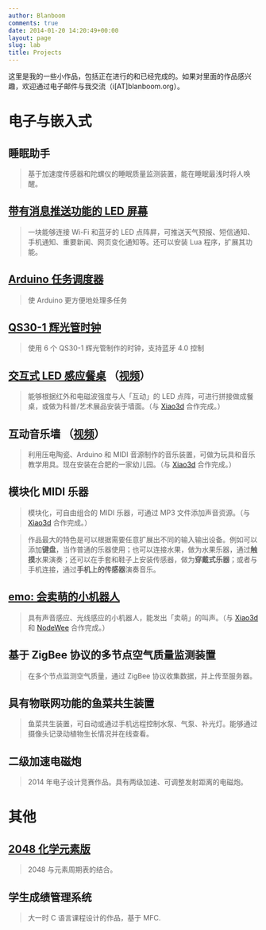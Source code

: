 ```yaml
---
author: Blanboom
comments: true
date: 2014-01-20 14:20:49+00:00
layout: page
slug: lab
title: Projects
---
```


这里是我的一些小作品，包括正在进行的和已经完成的。如果对里面的作品感兴趣，欢迎通过电子邮件与我交流（i[AT]blanboom.org）。

# 电子与嵌入式

## 睡眠助手

> 基于加速度传感器和陀螺仪的睡眠质量监测装置，能在睡眠最浅时将人唤醒。

## [带有消息推送功能的 LED 屏幕](https://github.com/blanboom/aMatrix_Firmware)

> 一块能够连接 Wi-Fi 和蓝牙的 LED 点阵屏，可推送天气预报、短信通知、手机通知、重要新闻、网页变化通知等。还可以安装 Lua 程序，扩展其功能。

## [Arduino 任务调度器](https://github.com/blanboom/Arduino-Task-Scheduler)

> 使 Arduino 更方便地处理多任务

## [QS30-1 辉光管时钟](http://blanboom.org/qs30-1-nixie-clock.html)

> 使用 6 个 QS30-1 辉光管制作的时钟，支持蓝牙 4.0 控制

## [交互式 LED 感应餐桌](https://github.com/blanboom/LED-Interactive-Desk) （[视频](http://v.youku.com/v_show/id_XNjYzMjQ4ODEy.html)）
> 能够根据红外和电磁波强度与人「互动」的 LED 点阵，可进行拼接做成餐桌，或做为科普/艺术展品安装于墙面。（与 [Xiao3d](http://weibo.com/xiao3d) 合作完成。） 

## 互动音乐墙 （[视频](http://v.youku.com/v_show/id_XNjYzMjM0NTUy.html)）

> 利用压电陶瓷、Arduino 和 MIDI 音源制作的音乐装置，可做为玩具和音乐教学用具。现在安装在合肥的一家幼儿园。（与 [Xiao3d](http://weibo.com/xiao3d) 合作完成。） 

## 模块化 MIDI 乐器

> 模块化，可自由组合的 MIDI 乐器，可通过 MP3 文件添加声音资源。（与 [Xiao3d](http://weibo.com/xiao3d) 合作完成。） 

> 作品最大的特色是可以根据需要任意扩展出不同的输入输出设备。例如可以添加**键盘**，当作普通的乐器使用；也可以连接水果，做为水果乐器，通过**触摸**水果演奏；还可以在手套和鞋子上安装传感器，做为**穿戴式乐器**；或者与手机连接，通过**手机上的传感器**演奏音乐。

## [emo: 会卖萌的小机器人](https://github.com/blanboom/emo)

> 具有声音感应、光线感应的小机器人，能发出「卖萌」的叫声。（与 [Xiao3d](http://weibo.com/xiao3d) 和 [NodeWee](http://nodewee.me/) 合作完成。） 

## 基于 ZigBee 协议的多节点空气质量监测装置

> 在多个节点监测空气质量，通过 ZigBee 协议收集数据，并上传至服务器。

## 具有物联网功能的鱼菜共生装置

> 鱼菜共生装置，可自动或通过手机远程控制水泵、气泵、补光灯。能够通过摄像头记录动植物生长情况并在线查看。

## 二级加速电磁炮

> 2014 年电子设计竞赛作品。具有两级加速、可调整发射距离的电磁炮。


# 其他

## [2048 化学元素版](http://pages.blanboom.org/2048/)

> 2048 与元素周期表的结合。

## 学生成绩管理系统

> 大一时 C 语言课程设计的作品，基于 MFC.